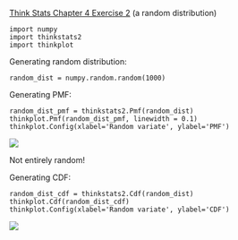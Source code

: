 [Think Stats Chapter 4 Exercise 2](http://greenteapress.com/thinkstats2/html/thinkstats2005.html#toc41) (a random distribution)

	import numpy
	import thinkstats2
	import thinkplot
	
Generating random distribution:

	random_dist = numpy.random.random(1000)
	
Generating PMF:
	
	random_dist_pmf = thinkstats2.Pmf(random_dist)
	thinkplot.Pmf(random_dist_pmf, linewidth = 0.1)
	thinkplot.Config(xlabel='Random variate', ylabel='PMF')

![](/Users/Noah/Documents/chp4_Q2.png)

Not entirely random!

Generating CDF:

	random_dist_cdf = thinkstats2.Cdf(random_dist)
	thinkplot.Cdf(random_dist_cdf)
	thinkplot.Config(xlabel='Random variate', ylabel='CDF')

![](/Users/Noah/Documents/chp4_Q2_b.png)